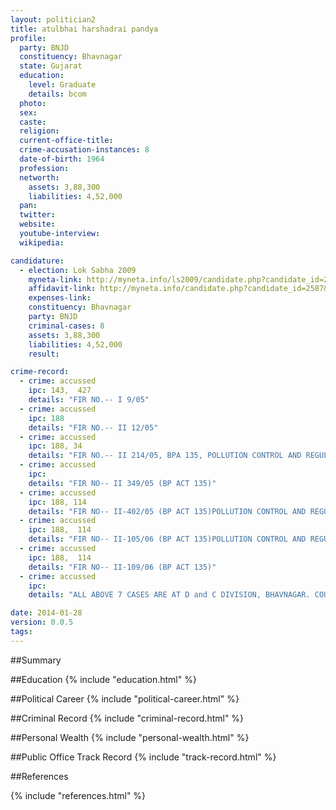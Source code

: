 ```yaml
---
layout: politician2
title: atulbhai harshadrai pandya
profile: 
  party: BNJD
  constituency: Bhavnagar
  state: Gujarat
  education: 
    level: Graduate
    details: bcom
  photo: 
  sex: 
  caste: 
  religion: 
  current-office-title: 
  crime-accusation-instances: 8
  date-of-birth: 1964
  profession: 
  networth: 
    assets: 3,88,300
    liabilities: 4,52,000
  pan: 
  twitter: 
  website: 
  youtube-interview: 
  wikipedia: 

candidature: 
  - election: Lok Sabha 2009
    myneta-link: http://myneta.info/ls2009/candidate.php?candidate_id=2587
    affidavit-link: http://myneta.info/candidate.php?candidate_id=2587&scan=original
    expenses-link: 
    constituency: Bhavnagar 
    party: BNJD
    criminal-cases: 8
    assets: 3,88,300
    liabilities: 4,52,000
    result:  

crime-record: 
  - crime: accussed
    ipc: 143,  427
    details: "FIR NO.-- I 9/05" 
  - crime: accussed
    ipc: 188
    details: "FIR NO.-- II 12/05" 
  - crime: accussed
    ipc: 188, 34
    details: "FIR NO.-- II 214/05, BPA 135, POLLUTION CONTROL AND REGULATION RULES 2000 SECTION 6 and ENVIRONMENT PROTECTION ACT, SECTION 15 - CASE IS WITHDRAWAL BY GOVERNMENT." 
  - crime: accussed
    ipc: 
    details: "FIR NO-- II 349/05 (BP ACT 135)" 
  - crime: accussed
    ipc: 188, 114
    details: "FIR NO-- II-402/05 (BP ACT 135)POLLUTION CONTROL AND REGULATION RULES 2000 SECTION 6 and ENVIRONMENT PROTECTION ACT, SECTION 15" 
  - crime: accussed
    ipc: 188,  114
    details: "FIR NO-- II-105/06 (BP ACT 135)POLLUTION CONTROL AND REGULATION RULES 2000 SECTION 6 and ENVIRONMENT PROTECTION ACT, SECTION 15" 
  - crime: accussed
    ipc: 188,  114
    details: "FIR NO-- II-109/06 (BP ACT 135)" 
  - crime: accussed
    ipc: 
    details: "ALL ABOVE 7 CASES ARE AT D and C DIVISION, BHAVNAGAR. COURT -- CHIEF JUDICIAL MEGISTRATE COURT, BHAVNAGAR" 

date: 2014-01-28
version: 0.0.5
tags: 
---
```

##Summary


##Education
{% include "education.html" %}


##Political Career
{% include "political-career.html" %}


##Criminal Record
{% include "criminal-record.html" %}


##Personal Wealth
{% include "personal-wealth.html" %}


##Public Office Track Record
{% include "track-record.html" %}


##References


{% include "references.html" %}